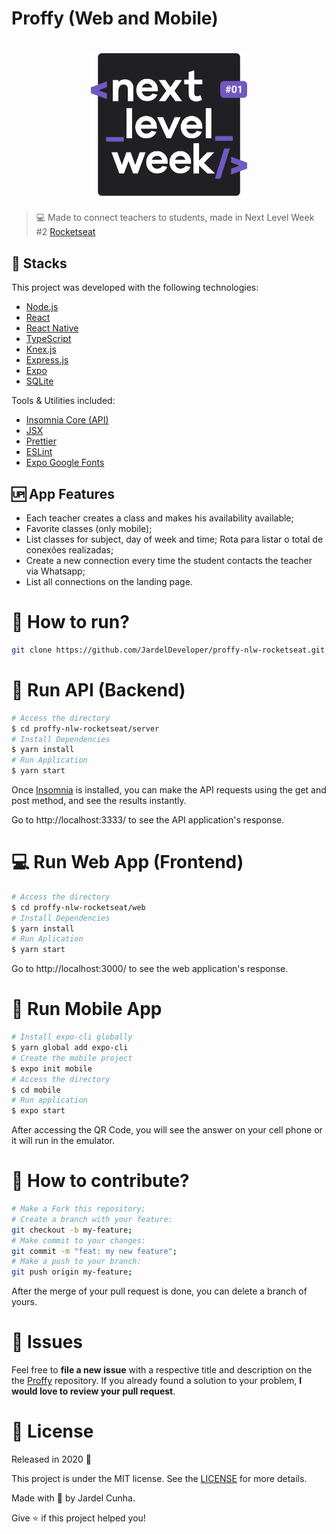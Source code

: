 # Proffy (Web and Mobile) #

<h1 align="center">
    <img alt="NextLevelWeek" title="#NextLevelWeek" src=".github/logo.svg" width="250px" />
</h1>

> :computer: Made to connect teachers to students, made in Next Level Week #2 [Rocketseat](https://rocketseat.com.br/)

## 🚀 Stacks
This project was developed with the following technologies:

- [Node.js](https://nodejs.org/en/)
- [React](https://reactjs.org)
- [React Native](https://reactnative.dev/) 
- [TypeScript](https://www.typescriptlang.org/docs)
- [Knex.js](http://knexjs.org/)
- [Express.js](https://expressjs.com/pt-br/guide/routing.html)
- [Expo](https://expo.io/)
- [SQLite](https://www.sqlite.org/docs.html)

Tools & Utilities included:

- [Insomnia Core (API)](https://support.insomnia.rest/)
- [JSX](https://jsx.github.io/doc.html)
- [Prettier](https://prettier.io/docs/en/index.html)
- [ESLint](https://eslint.org/docs/user-guide/getting-started)
- [Expo Google Fonts](https://github.com/expo/google-fonts)

## :up: App Features
- Each teacher creates a class and makes his availability available;
- Favorite classes (only mobile);
- List classes for subject, day of week and time; 
 Rota para listar o total de conexões realizadas;
- Create a new connection every time the student contacts the teacher via Whatsapp;
- List all connections on the landing page.

# :construction_worker: How to run?
```bash
git clone https://github.com/JardelDeveloper/proffy-nlw-rocketseat.git
```

# :incoming_envelope: Run API (Backend)
```bash
# Access the directory
$ cd proffy-nlw-rocketseat/server
# Install Dependencies
$ yarn install
# Run Apṕlication
$ yarn start
```
Once [Insomnia](https://insomnia.rest/download/core/?&ref=https%3A%2F%2Fwww.google.com%2F) is installed, you can make the API requests using the get and post method, and see the results instantly.

Go to http://localhost:3333/ to see the API application's response.

# :computer: Run Web App (Frontend)
```bash
# Access the directory 
$ cd proffy-nlw-rocketseat/web
# Install Dependencies
$ yarn install
# Run Aplication
$ yarn start
```
Go to http://localhost:3000/ to see the web application's response.

# :iphone: Run Mobile App
```bash
# Install expo-cli globally
$ yarn global add expo-cli 
# Create the mobile project
$ expo init mobile
# Access the directory
$ cd mobile
# Run application
$ expo start
```
After accessing the QR Code, you will see the answer on your cell phone or it will run in the emulator.

# 🤔 How to contribute?
```bash
# Make a Fork this repository;
# Create a branch with your feature: 
git checkout -b my-feature;
# Make commit to your changes: 
git commit -m "feat: my new feature";
# Make a push to your branch: 
git push origin my-feature;
```
After the merge of your pull request is done, you can delete a branch of yours.

# :wrench: Issues
Feel free to **file a new issue** with a respective title and description on the the [Proffy](https://github.com/JardelDeveloper/proffy-nlw-rocketseat/issues) repository. If you already found a solution to your problem, **I would love to review your pull request**.

# :memo: License
Released in 2020 :closed_book:

This project is under the MIT license. See the [LICENSE](LICENSE.md) for more details.

Made with :green_heart: by Jardel Cunha.

Give :star: if this project helped you!
